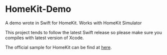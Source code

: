 HomeKit-Demo
============

A demo wrote in Swift for HomeKit. Works with HomeKit Simulator

This project tends to follow the latest Swift release so please make sure you compiles with latest version of Xcode.

The official sample for HomeKit can be find at [here](https://developer.apple.com/library/ios/samplecode/HomeKitCatalog/Introduction/Intro.html#//apple_ref/doc/uid/TP40015048).
